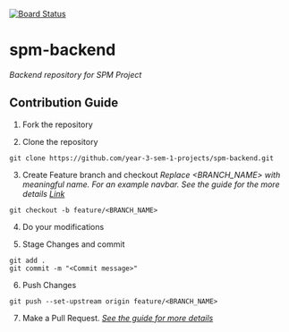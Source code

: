 [![Board Status](https://dev.azure.com/Y3S1-Projects/5008a50d-b144-4f2b-90df-50246e814296/b57b2c3b-d993-4c45-95d7-7fbb6c88f851/_apis/work/boardbadge/d67c0c99-7a53-4cb9-b647-fd37ede5e988?columnOptions=1)](https://dev.azure.com/Y3S1-Projects/5008a50d-b144-4f2b-90df-50246e814296/_boards/board/t/b57b2c3b-d993-4c45-95d7-7fbb6c88f851/Microsoft.RequirementCategory/)

# spm-backend
_Backend repository for SPM Project_

## Contribution Guide
1. Fork the repository

2. Clone the repository
```
git clone https://github.com/year-3-sem-1-projects/spm-backend.git
```
3. Create Feature branch and checkout
_Replace <BRANCH_NAME> with meaningful name. For an example navbar. See the guide for the more details [Link](https://www.atlassian.com/git/tutorials/comparing-workflows/feature-branch-workflow)_
```
git checkout -b feature/<BRANCH_NAME>
```
4. Do your modifications

5. Stage Changes and commit
```
git add .
git commit -m "<Commit message>"
```
6. Push Changes 
```
git push --set-upstream origin feature/<BRANCH_NAME>
```
7. Make a Pull Request. 
_[See the guide for more details](https://docs.github.com/en/free-pro-team@latest/github/collaborating-with-issues-and-pull-requests/creating-a-pull-request)_
